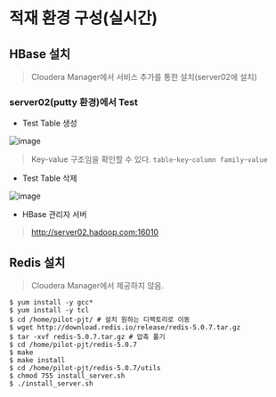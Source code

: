 # 적재 환경 구성(실시간)

## HBase 설치
> Cloudera Manager에서 서비스 추가를 통한 설치(server02에 설치)

###  server02(putty 환경)에서 Test

- Test Table 생성

![image](https://user-images.githubusercontent.com/43158502/128496350-ee9b90dd-0ea7-40e1-8e14-58b47962be76.png)

> Key-value 구조임을 확인할 수 있다. `table`-`key`-`column family`-`value`

- Test Table 삭제

![image](https://user-images.githubusercontent.com/43158502/128496603-7edd28d9-a0d7-4098-99f3-b9e51642a19c.png)


- HBase 관리자 서버
> http://server02.hadoop.com:16010

## Redis 설치
> Cloudera Manager에서 제공하지 않음.
```
$ yum install -y gcc*
$ yum install -y tcl
$ cd /home/pilot-pjt/ # 설치 원하는 디렉토리로 이동
$ wget http://download.redis.io/release/redis-5.0.7.tar.gz
$ tar -xvf redis-5.0.7.tar.gz # 압축 풀기
$ cd /home/pilot-pjt/redis-5.0.7
$ make
$ make install
$ cd /home/pilot-pjt/redis-5.0.7/utils
$ chmod 755 install_server.sh
$ ./install_server.sh
```


